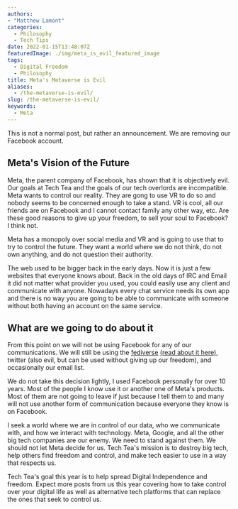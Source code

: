```yaml
---
authors: 
- "Matthew Lamont"
categories:
  - Philosophy
  - Tech Tips
date: 2022-01-15T13:48:07Z
featuredImage: ./img/meta_is_evil_featured_image
tags:
  - Digital Freedom
  - Philosophy
title: Meta's Metaverse is Evil
aliases:
  - /the-metaverse-is-evil/
slug: /the-metaverse-is-evil/
keywords: 
  - Meta
---
```


This is not a normal post, but rather an announcement. We are removing our Facebook account.

## Meta's Vision of the Future

Meta, the parent company of Facebook, has shown that it is objectively evil. Our goals at Tech Tea and the goals of our tech overlords are incompatible. Meta wants to control our reality. They are gong to use VR to do so and nobody seems to be concerned enough to take a stand. VR is cool, all our friends are on Facebook and I cannot contact family any other way, etc. Are these good reasons to give up your freedom, to sell your soul to Facebook? I think not.

Meta has a monopoly over social media and VR and is going to use that to try to control the future. They want a world where we do not think, do not own anything, and do not question their authority.

The web used to be bigger back in the early days. Now it is just a few websites that everyone knows about. Back in the old days of IRC and Email it did not matter what provider you used, you could easily use any client and communicate with anyone. Nowadays every chat service needs its own app and there is no way you are going to be able to communicate with someone without both having an account on the same service.

## What are we going to do about it

From this point on we will not be using Facebook for any of our communications. We will still be using the  [fediverse](https://social.techtea.io/@matthew) [(read about it here)](https://www.blog.mattlamont.com/mastodon-gateway-to-the-fediverse/), twitter (also evil, but can be used without giving up our freedom), and occasionally our email list. 

We do not take this decision lightly, I used Facebook personally for over 10 years. Most of the people I know use it or another one of Meta's products. Most of them are not going to leave if just because I tell them to and many will not use another form of communication because everyone they know is on Facebook. 

I seek a world where we are in control of our data, who we communicate with, and how we interact with technology. Meta, Google, and all the other big tech companies are our enemy. We need to stand against them. We should not let Meta decide for us. Tech Tea's mission is to destroy big tech, help others find freedom and control, and make tech easier to use in a way that respects us.

Tech Tea's goal this year is to help spread Digital Independence and freedom. Expect more posts from us this year covering how to take control over your digital life as well as alternative tech platforms that can replace the ones that seek to control us.
